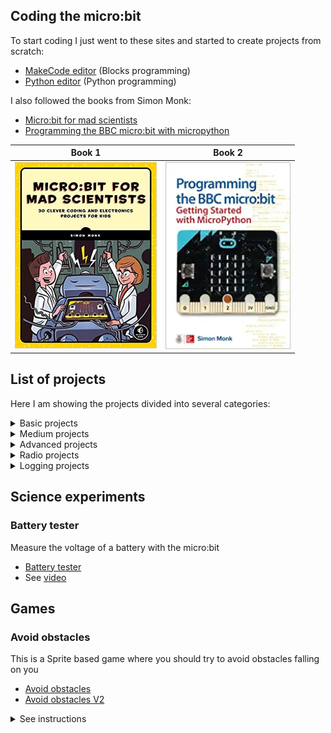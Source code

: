 ## Coding the micro:bit

To start coding I just went to these sites and started to create projects from scratch:

- [MakeCode editor](https://makecode.microbit.org/) (Blocks programming)
- [Python editor](https://python.microbit.org/v/3) (Python programming)

I also followed the books from Simon Monk:

- [Micro:bit for mad scientists](https://www.amazon.com/Micro-bit-Scientists-Simon-Monk/dp/1593279744)
- [Programming the BBC micro:bit with micropython](https://www.amazon.com/Programming-BBC-micro-Getting-MicroPython/dp/1260117588)




| Book 1 | Book 2 |
|--------|--------|
| <img src="./images/microbit_for_mad_scientists.png" width="227"/> | <img src="./images/programming the BBC microbit with micropython.png" width="200" /> |


## List of projects

Here I am showing the projects divided into several categories:

<details>
<summary>Basic projects</summary>

- [Flashing Heart](https://makecode.microbit.org/_Rfa0Mo6tpRKM)
- [Name tag](https://makecode.microbit.org/_aD2XhCa2g874)
- [Name tag Accelerated](https://makecode.microbit.org/_fqebfqVVxgw0)
- [Similey Buttons](https://makecode.microbit.org/_EC5YWPh89PoU)
- [Dice](https://makecode.microbit.org/_1d5KmygbwcXW)
- [Dice with dots](https://makecode.microbit.org/_LMTJryDCdCy7)
- [Love Meter (Hold P0 + GND)](https://makecode.microbit.org/_i7A8puV2r5h6)
- [Sleepy Pet Hamster](https://makecode.microbit.org/_Uj7401Hsf5fF)
- [Countdown 3, 2, 1... GO!](https://makecode.microbit.org/_h9XP3k4Dw92Y)
- [Clap Lights](https://makecode.microbit.org/_gqTEYaeL7i0b)
- [Clap Lights Animated](https://makecode.microbit.org/_F43D3j68F8Yj)
- [7 seconds](https://makecode.microbit.org/_UfkC2pDKmV8e)
- [Light Sensor](https://makecode.microbit.org/_FaK50yMwDhMK)
- [Light Sensor V2](https://makecode.microbit.org/_P0oARWLjdbuq)
- [Light Sensor V3](https://makecode.microbit.org/_F7LcA529i7x6)
- [Vu-meter](https://makecode.microbit.org/_Pge35MgqU0WJ)
- [Turtle - Logo Extension](https://makecode.microbit.org/_YihTzo31dftA)

</details>

<details>
<summary>Medium projects</summary>

- [Blow Away](https://makecode.microbit.org/_fEti5XKU59yi)
- [Compass](https://makecode.microbit.org/_bq8Mf9Rs1CXL)
- [Level](https://makecode.microbit.org/_caLhhC2fvfXm)
- [Level V2](https://makecode.microbit.org/_76xK944qTg3K)
- [Servos](https://makecode.microbit.org/_18P7Ecehf5Rm)

</details>

<details>
<summary>Advanced projects</summary>

- [Chess clock](https://makecode.microbit.org/_5Lz94WFpqdz3)
- [Pomodoro clock](https://makecode.microbit.org/S28324-06293-47602-28001)
- [Building height measurement](https://makecode.microbit.org/_07yE0XTHHhqp)
</details>

<details>
<summary>Radio projects</summary>

- [Morse chat](https://makecode.microbit.org/_cFbP2dERpJYc)
- [Hot or Cold - Seeker](https://makecode.microbit.org/_PJfRfiUUFJYg)
- [Hot or Cold - Beacon](https://makecode.microbit.org/_Ucm9PF3sHM62)
</details>


<details>
<summary>Logging projects</summary>

>See data logging with  the micro:bit [user guide](https://microbit.org/get-started/user-guide/data-logging/)

- [Logging data (Temp & Light)](https://makecode.microbit.org/_YETE6PcwwAUF)

</details>

## Science experiments

### Battery tester
Measure the voltage of a battery with the micro:bit
- [Battery tester](https://makecode.microbit.org/_Kx8HoD38XL2e)
- See [video](https://www.youtube.com/watch?v=gdlc34nhjK4)

## Games

### Avoid obstacles

This is a Sprite based game where you should try to avoid obstacles falling on you
- [Avoid obstacles](https://makecode.microbit.org/_UDwDv5ctk0jq)
- [Avoid obstacles V2](https://makecode.microbit.org/_2MK646EDWhEr)

<details>
<summary>See instructions</summary>

<img src="./images/sprite_games.png" width="800"/>
</details>

<br/>
